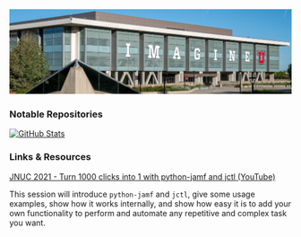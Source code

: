 <img src="marriott_lib_building.png">

### Notable Repositories

[![GitHub Stats](https://github-readme-stats.vercel.app/api?username=uurazzle)](https://github.com/univ-of-utah-marriott-library-apple/github-readme-stats)

### Links & Resources

[JNUC 2021 - Turn 1000 clicks into 1 with python-jamf and jctl (YouTube)](https://www.youtube.com/watch?v=2YLriNwyP3s)

This session will introduce `python-jamf` and `jctl`, give some usage examples, show how it works internally, and show how easy it is to add your own functionality to perform and automate any repetitive and complex task you want. 
